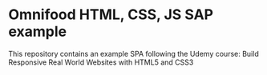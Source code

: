 # Omnifood HTML, CSS, JS SAP example
This repository contains an example SPA following the Udemy course:
Build Responsive Real World Websites with HTML5 and CSS3